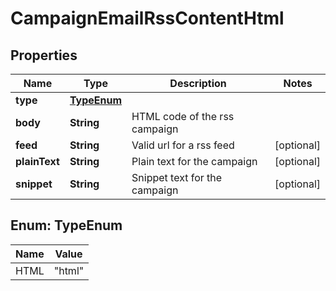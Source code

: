 

# CampaignEmailRssContentHtml


## Properties

| Name | Type | Description | Notes |
|------------ | ------------- | ------------- | -------------|
|**type** | [**TypeEnum**](#TypeEnum) |  |  |
|**body** | **String** | HTML code of the rss campaign |  |
|**feed** | **String** | Valid url for a rss feed |  [optional] |
|**plainText** | **String** | Plain text for the campaign |  [optional] |
|**snippet** | **String** | Snippet text for the campaign |  [optional] |



## Enum: TypeEnum

| Name | Value |
|---- | -----|
| HTML | &quot;html&quot; |



